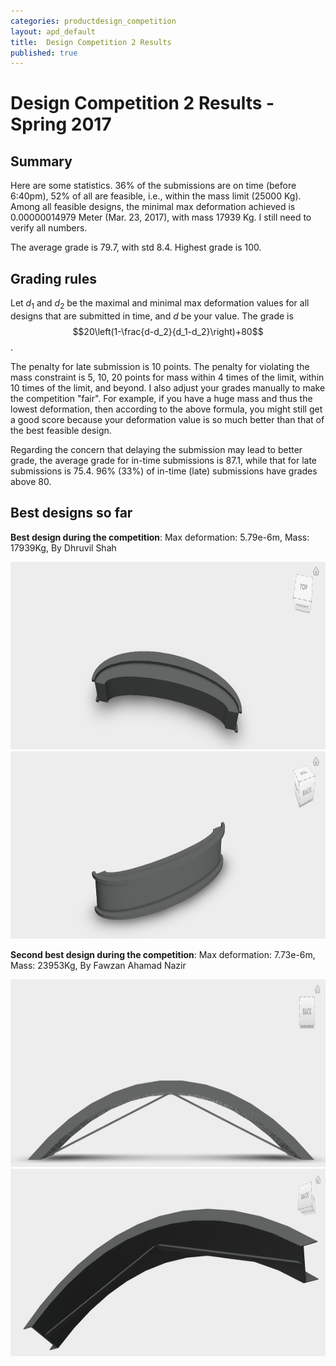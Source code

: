 ```yaml
---
categories: productdesign_competition
layout: apd_default
title:  Design Competition 2 Results
published: true
---
```

<style TYPE="text/css">
code.has-jax {font: inherit; font-size: 100%; background: inherit; border: inherit;}
</style>
<script type="text/x-mathjax-config">
MathJax.Hub.Config({
    tex2jax: {
        inlineMath: [['$','$'], ['\\(','\\)']],
        skipTags: ['script', 'noscript', 'style', 'textarea', 'pre'] // removed 'code' entry
    }
});
MathJax.Hub.Queue(function() {
    var all = MathJax.Hub.getAllJax(), i;
    for(i = 0; i < all.length; i += 1) {
        all[i].SourceElement().parentNode.className += ' has-jax';
    }
});
</script>
<script type="text/javascript" src="http://cdn.mathjax.org/mathjax/latest/MathJax.js?config=TeX-AMS-MML_HTMLorMML"></script>


# Design Competition 2 Results - Spring 2017


## Summary
Here are some statistics. 36% of the submissions are on time (before 6:40pm), 52% of 
all are feasible, i.e., within the mass limit (25000 Kg). Among all feasible designs, the 
minimal max deformation achieved is 0.00000014979 Meter (Mar. 23, 2017), with mass 17939 Kg. 
I still need to verify all numbers.

The average grade is 79.7, with std 8.4. Highest grade is 100. 

## Grading rules
Let $d_1$ and $d_2$ be the maximal and minimal max deformation values for all designs that are 
submitted in time, and $d$ be your value. The grade is
 $$20\left(1-\frac{d-d_2}{d_1-d_2}\right)+80$$.
 
The penalty for late submission is 10 points. The penalty for violating the mass constraint
is 5, 10, 20 points for mass within 4 times of the limit, within 10 times of the limit, and beyond.
I also adjust your grades manually to make the competition "fair". For example, if you have 
a huge mass and thus the lowest deformation, then according to the above formula, you might still
get a good score because your deformation value is so much better than that of the best 
feasible design.

Regarding the concern that delaying the submission may lead to better grade, the average grade
for in-time submissions is 87.1, while that for late submissions is 75.4. 96% (33%) of in-time 
(late) submissions have grades above 80.

## Best designs so far
**Best design during the competition**: Max deformation: 5.79e-6m, Mass: 17939Kg, By Dhruvil Shah

<img src="/_images/productdesign/designcompetition2017shah.png" alt="Drawing" style="height: 300px;"/>
<img src="/_images/productdesign/designcompetition2017shah2.png" alt="Drawing" style="height: 300px;"/>

**Second best design during the competition**: Max deformation: 7.73e-6m, Mass: 23953Kg, By Fawzan Ahamad Nazir

<img src="/_images/productdesign/designcompetition2017ahamad.png" alt="Drawing" style="height: 300px;"/>
<img src="/_images/productdesign/designcompetition2017ahamad2.png" alt="Drawing" style="height: 300px;"/>

